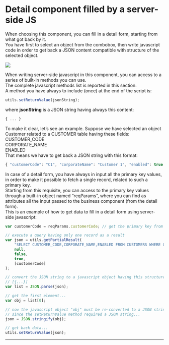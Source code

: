 # Detail component filled by a server-side JS

When choosing this component, you can fill in a detail form, starting from what got back by it.  
You have first to select an object from the combobox, then write javascript code in order to get back a JSON content compatible with structure of the selected object.

![](http://4wsplatform.org/wp-content/uploads/2018/02/jsdetail.png)

When writing server-side javascript in this component, you can access to a series of built-in methods you can use.  
The complete javascript methods list is reported in this section.  
A method you have always to include \(once\) at the end of the script is:

```js
utils.setReturnValue(jsonString);
```

where  **jsonString**  is a JSON string having always this content:

```js
{ ... }
```

To make it clear, let’s see an example. Suppose we have selected an object Customer related to a CUSTOMER table having these fields:  
CUSTOMER\_CODE  
CORPORATE\_NAME  
ENABLED  
That means we have to get back a JSON string with this format:

```js
{ "customerCode": "C1", "corporateName": "Customer 1", "enabled": true }
```

In case of a detail form, you have always in input all the primary key values, in order to make it possible to fetch a single record, related to such a primary key.  
Starting from this requisite, you can access to the primary key values through a built-in object named “reqParams”, where you can find as attributes all the input passed to the business component \(from the detail form\).  
This is an example of how to get data to fill in a detail form using server-side javascript:

```js
var customerCode = reqParams.customerCode; // get the primary key from the component inputs

// execute a query having only one record as a result
var json = utils.getPartialResult(
    "SELECT CUSTOMER_CODE,CORPORATE_NAME,ENABLED FROM CUSTOMERS WHERE CUSTOMER_CODE=?",
    null,
    false,
    true,
    [customerCode]
);

// convert the JSON string to a javascript object having this structure:
// [{...}]
var list = JSON.parse(json);

// get the first element...
var obj = list[0];

// now the javascript object "obj" must be re-converted to a JSON string
// since the setReturnValue method required a JSON string...
json = JSON.stringify(obj);

// get back data...
utils.setReturnValue(json);
```

---



